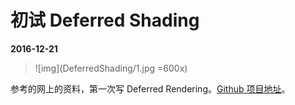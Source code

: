 # 初试 Deferred Shading

**2016-12-21**

> ![img](DeferredShading/1.jpg =600x)

参考的网上的资料，第一次写 Deferred Rendering。[Github 项目地址][link1]。

[link1]: https://github.com/chengkehan/DeferredRendering